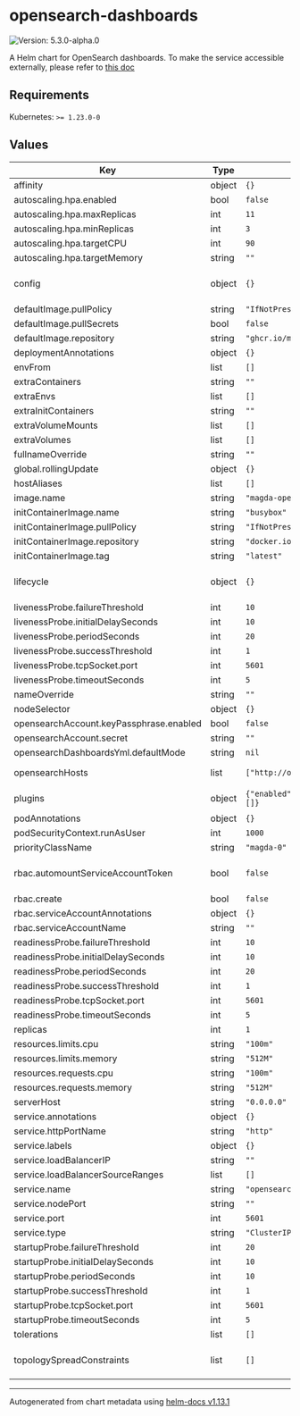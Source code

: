 # opensearch-dashboards

![Version: 5.3.0-alpha.0](https://img.shields.io/badge/Version-5.3.0--alpha.0-informational?style=flat-square)

A Helm chart for OpenSearch dashboards. To make the service accessible externally, please refer to [this doc](https://github.com/magda-io/magda/blob/main/docs/docs/how-to-expose-opensearch-dashboards.md)

## Requirements

Kubernetes: `>= 1.23.0-0`

## Values

| Key | Type | Default | Description |
|-----|------|---------|-------------|
| affinity | object | `{}` |  |
| autoscaling.hpa.enabled | bool | `false` |  |
| autoscaling.hpa.maxReplicas | int | `11` |  |
| autoscaling.hpa.minReplicas | int | `3` |  |
| autoscaling.hpa.targetCPU | int | `90` |  |
| autoscaling.hpa.targetMemory | string | `""` |  |
| config | object | `{}` | Default OpenSearch Dashboards configuration from docker image of Dashboards example: opensearch_dashboards.yml: |   server:     name: dashboards     host: "{{ .Values.serverHost }}" opensearch_dashboards.yml:   server:     name: dashboards     host: "0.0.0.0" More config options. See comments in https://github.com/opensearch-project/OpenSearch-Dashboards/blob/main/config/opensearch_dashboards.yml |
| defaultImage.pullPolicy | string | `"IfNotPresent"` |  |
| defaultImage.pullSecrets | bool | `false` |  |
| defaultImage.repository | string | `"ghcr.io/magda-io"` |  |
| deploymentAnnotations | object | `{}` |  |
| envFrom | list | `[]` |  |
| extraContainers | string | `""` |  |
| extraEnvs | list | `[]` |  |
| extraInitContainers | string | `""` |  |
| extraVolumeMounts | list | `[]` |  |
| extraVolumes | list | `[]` |  |
| fullnameOverride | string | `""` |  |
| global.rollingUpdate | object | `{}` |  |
| hostAliases | list | `[]` |  |
| image.name | string | `"magda-opensearch-dashboards"` |  |
| initContainerImage.name | string | `"busybox"` |  |
| initContainerImage.pullPolicy | string | `"IfNotPresent"` |  |
| initContainerImage.repository | string | `"docker.io"` |  |
| initContainerImage.tag | string | `"latest"` |  |
| lifecycle | object | `{}` | pod lifecycle policies as outlined here: https://kubernetes.io/docs/concepts/containers/container-lifecycle-hooks/#container-hooks |
| livenessProbe.failureThreshold | int | `10` |  |
| livenessProbe.initialDelaySeconds | int | `10` |  |
| livenessProbe.periodSeconds | int | `20` |  |
| livenessProbe.successThreshold | int | `1` |  |
| livenessProbe.tcpSocket.port | int | `5601` |  |
| livenessProbe.timeoutSeconds | int | `5` |  |
| nameOverride | string | `""` |  |
| nodeSelector | object | `{}` |  |
| opensearchAccount.keyPassphrase.enabled | bool | `false` |  |
| opensearchAccount.secret | string | `""` |  |
| opensearchDashboardsYml.defaultMode | string | `nil` |  |
| opensearchHosts | list | `["http://opensearch:9200"]` | the opensearchHosts is a list of OpenSearch hosts that the OpenSearch Dashboards instance will connect to |
| plugins | object | `{"enabled":false,"installList":[]}` | Enable to add 3rd Party / Custom plugins not offered in the default OpenSearchDashboards image. |
| podAnnotations | object | `{}` |  |
| podSecurityContext.runAsUser | int | `1000` |  |
| priorityClassName | string | `"magda-0"` |  |
| rbac.automountServiceAccountToken | bool | `false` | Controls whether or not the Service Account token is automatically mounted to /var/run/secrets/kubernetes.io/serviceaccount |
| rbac.create | bool | `false` |  |
| rbac.serviceAccountAnnotations | object | `{}` |  |
| rbac.serviceAccountName | string | `""` |  |
| readinessProbe.failureThreshold | int | `10` |  |
| readinessProbe.initialDelaySeconds | int | `10` |  |
| readinessProbe.periodSeconds | int | `20` |  |
| readinessProbe.successThreshold | int | `1` |  |
| readinessProbe.tcpSocket.port | int | `5601` |  |
| readinessProbe.timeoutSeconds | int | `5` |  |
| replicas | int | `1` |  |
| resources.limits.cpu | string | `"100m"` |  |
| resources.limits.memory | string | `"512M"` |  |
| resources.requests.cpu | string | `"100m"` |  |
| resources.requests.memory | string | `"512M"` |  |
| serverHost | string | `"0.0.0.0"` |  |
| service.annotations | object | `{}` |  |
| service.httpPortName | string | `"http"` |  |
| service.labels | object | `{}` |  |
| service.loadBalancerIP | string | `""` |  |
| service.loadBalancerSourceRanges | list | `[]` |  |
| service.name | string | `"opensearch-dashboards"` |  |
| service.nodePort | string | `""` |  |
| service.port | int | `5601` |  |
| service.type | string | `"ClusterIP"` |  |
| startupProbe.failureThreshold | int | `20` |  |
| startupProbe.initialDelaySeconds | int | `10` |  |
| startupProbe.periodSeconds | int | `10` |  |
| startupProbe.successThreshold | int | `1` |  |
| startupProbe.tcpSocket.port | int | `5601` |  |
| startupProbe.timeoutSeconds | int | `5` |  |
| tolerations | list | `[]` |  |
| topologySpreadConstraints | list | `[]` | This is the pod topology spread constraints https://kubernetes.io/docs/concepts/workloads/pods/pod-topology-spread-constraints/ |

----------------------------------------------
Autogenerated from chart metadata using [helm-docs v1.13.1](https://github.com/norwoodj/helm-docs/releases/v1.13.1)
